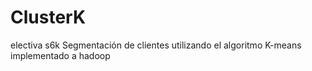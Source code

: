# ClusterK
electiva s6k
Segmentación de clientes utilizando el algoritmo K-means implementado a hadoop
